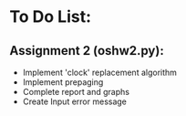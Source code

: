 # To Do List:

## Assignment 2 (oshw2.py):
- Implement 'clock' replacement algorithm
- Implement prepaging
- Complete report and graphs
- Create Input error message
